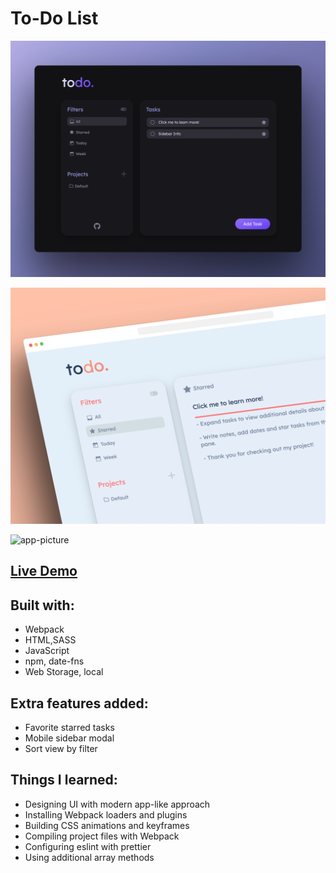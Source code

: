 # To-Do List

![app-picture](https://github.com/bartbzd/todo-list/blob/main/src/img/mockup1.png)

![app-picture](https://github.com/bartbzd/todo-list/blob/main/src/img/mockup2.png)

![app-picture](https://github.com/bartbzd/todo-list/blob/main/src/img/mockup3.png)

## [Live Demo](https://bartbzd.github.io/todo-list/)

## Built with:

- Webpack
- HTML,SASS
- JavaScript
- npm, date-fns
- Web Storage, local

## Extra features added:

- Favorite starred tasks
- Mobile sidebar modal
- Sort view by filter

## Things I learned:

- Designing UI with modern app-like approach
- Installing Webpack loaders and plugins
- Building CSS animations and keyframes
- Compiling project files with Webpack
- Configuring eslint with prettier
- Using additional array methods
